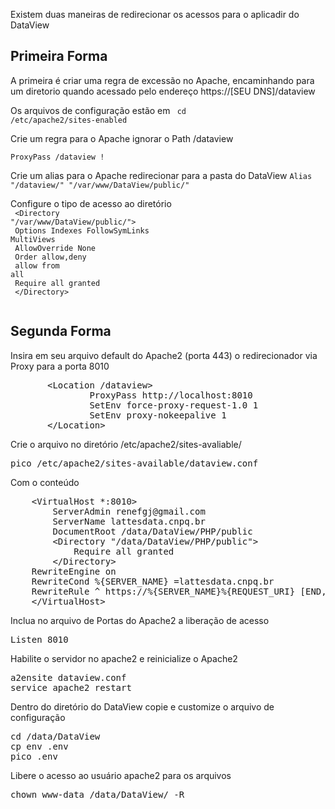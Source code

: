 

Existem duas maneiras de redirecionar os acessos para o aplicadir do DataView
<h2>Primeira Forma</h2>
A primeira é criar uma regra de excessão no Apache, encaminhando para um diretorio quando acessado pelo endereço https://[SEU DNS]/dataview

Os arquivos de configuração estão em
<code> cd /etc/apache2/sites-enabled</code>

Crie um regra para o Apache ignorar o Path /dataview

<code>ProxyPass /dataview !</code>

Crie um alias para o Apache redirecionar para a pasta do DataView
<code>Alias "/dataview/" "/var/www/DataView/public/"</code>

Configure o tipo de acesso ao diretório
<br/>
<code>
        &lt;Directory "/var/www/DataView/public/"><br/>
                Options Indexes FollowSymLinks MultiViews<br/>
                AllowOverride None<br/>
                Order allow,deny<br/>
                allow from all<br/>
                Require all granted<br/>
        &lt;/Directory><br/>
</code>


<h2>Segunda Forma</h2>
Insira em seu arquivo default do Apache2 (porta 443) o redirecionador via Proxy para a porta 8010
<pre>
       &lt;Location /dataview>
               ProxyPass http://localhost:8010
               SetEnv force-proxy-request-1.0 1
               SetEnv proxy-nokeepalive 1
       &lt;/Location>
</pre>

Crie o arquivo no diretório /etc/apache2/sites-avaliable/
<pre>pico /etc/apache2/sites-available/dataview.conf</pre>
Com o conteúdo
<pre>
    &lt;VirtualHost *:8010>
        ServerAdmin renefgj@gmail.com
        ServerName lattesdata.cnpq.br
        DocumentRoot /data/DataView/PHP/public
        &lt;Directory "/data/DataView/PHP/public">
            Require all granted
        &lt;/Directory>
    RewriteEngine on
    RewriteCond %{SERVER_NAME} =lattesdata.cnpq.br
    RewriteRule ^ https://%{SERVER_NAME}%{REQUEST_URI} [END,NE,R=permanent]
    &lt;/VirtualHost>
</pre>

Inclua no arquivo de Portas do Apache2 a liberação de acesso
<pre>
Listen 8010
</pre>

Habilite o servidor no apache2 e reinicialize o Apache2
<pre>
a2ensite dataview.conf
service apache2 restart
</pre>

Dentro do diretório do DataView copie e customize o arquivo de configuração
<pre>
cd /data/DataView
cp env .env
pico .env
</pre>

Libere o acesso ao usuário apache2 para os arquivos
<pre>
chown www-data /data/DataView/ -R
</pre>